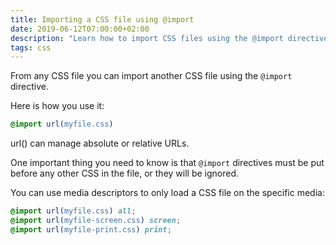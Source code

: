 ```yaml
---
title: Importing a CSS file using @import
date: 2019-06-12T07:00:00+02:00
description: "Learn how to import CSS files using the @import directive"
tags: css
---
```


From any CSS file you can import another CSS file using the `@import` directive.

Here is how you use it:

```css
@import url(myfile.css)
```

url() can manage absolute or relative URLs.

One important thing you need to know is that `@import` directives must be put before any other CSS in the file, or they will be ignored.

You can use media descriptors to only load a CSS file on the specific media:

```css
@import url(myfile.css) all;
@import url(myfile-screen.css) screen;
@import url(myfile-print.css) print;
```